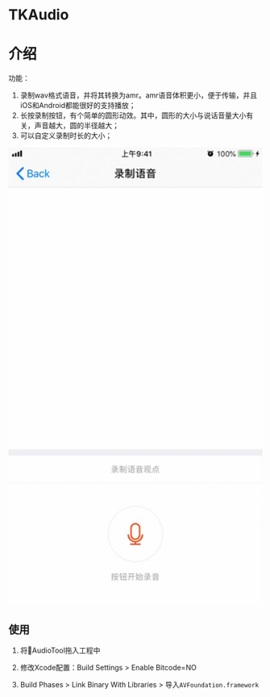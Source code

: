 # TKAudio

# 介绍

功能：

1. 录制wav格式语音，并将其转换为amr。amr语音体积更小，便于传输，并且iOS和Android都能很好的支持播放；
2. 长按录制按钮，有个简单的圆形动效。其中，圆形的大小与说话音量大小有关，声音越大，圆的半径越大；
3. 可以自定义录制时长的大小；

![](https://github.com/xiu619544553/TKAudio/blob/master/images/record.gif)

## 使用

1. 将📂AudioTool拖入工程中
2. 修改Xcode配置：Build Settings > Enable Bitcode=NO

3. Build Phases > Link Binary With Libraries > 导入`AVFoundation.framework`
